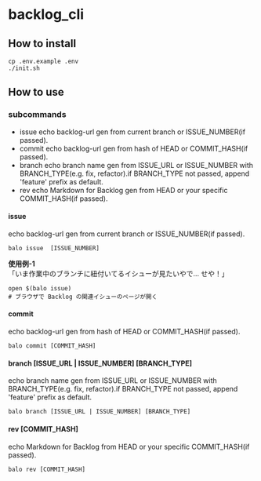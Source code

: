 # backlog_cli

## How to install
```
cp .env.example .env
./init.sh
```

## How to use
### subcommands
- issue      echo backlog-url gen from current branch or ISSUE_NUMBER(if passed).
- commit     echo backlog-url gen from hash of HEAD or COMMIT_HASH(if passed).
- branch     echo branch name gen from ISSUE_URL or ISSUE_NUMBER with BRANCH_TYPE(e.g. fix, refactor).if BRANCH_TYPE not passed, append 'feature' prefix as default.
- rev        echo Markdown for Backlog gen from HEAD or your specific COMMIT_HASH(if passed).

#### issue
echo backlog-url gen from current branch or ISSUE_NUMBER(if passed).
```
balo issue  [ISSUE_NUMBER]
```

**使用例-1**
「いま作業中のブランチに紐付いてるイシューが見たいやで… せや！」
```
open $(balo issue)
# ブラウザで Backlog の関連イシューのページが開く
```

#### commit
echo backlog-url gen from hash of HEAD or COMMIT_HASH(if passed).
```
balo commit [COMMIT_HASH]
```
#### branch [ISSUE_URL | ISSUE_NUMBER] [BRANCH_TYPE]
echo branch name gen from ISSUE_URL or ISSUE_NUMBER with BRANCH_TYPE(e.g. fix, refactor).if BRANCH_TYPE not passed, append 'feature' prefix as default.
```
balo branch [ISSUE_URL | ISSUE_NUMBER] [BRANCH_TYPE]
```
#### rev [COMMIT_HASH]
echo Markdown for Backlog from HEAD or your specific COMMIT_HASH(if passed).
```
balo rev [COMMIT_HASH]
```
